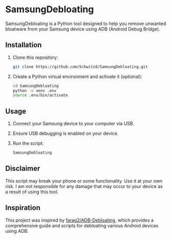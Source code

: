 # SamsungDebloating

SamsungDebloating is a Python tool designed to help you remove unwanted bloatware from your Samsung device using ADB (Android Debug Bridge).

## Installation

1. Clone this repository:

    ```bash
    git clone https://github.com/Schwitzd/SamsungDebloating.git
    ```

1. Create a Python virtual environment and activate it (optional):

    ```bash
    cd SamsungDebloating
    python -m venv .env
    source .env/bin/activate
    ```

## Usage

1. Connect your Samsung device to your computer via USB.
1. Ensure USB debugging is enabled on your device.
1. Run the script:

    ```python
    SamsungDebloating
    ```

## Disclaimer

This script may break your phone or some functionality. Use it at your own risk. I am not responsible for any damage that may occur to your device as a result of using this tool.

## Inspiration

This project was inspired by [farag2/ADB-Debloating](https://github.com/farag2/ADB-Debloating), which provides a comprehensive guide and scripts for debloating various Android devices using ADB.
